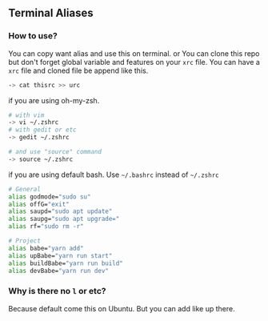 ## Terminal Aliases

### How to use?
You can copy want alias and use this on terminal.
or You can clone this repo but don't forget global variable and features on your ```xrc``` file.
You can have a ```xrc``` file and cloned file be append like this.

```bash
-> cat thisrc >> urc
```


if you are using oh-my-zsh.

```bash
# with vim
-> vi ~/.zshrc
# with gedit or etc
-> gedit ~/.zshrc

# and use "source" command
-> source ~/.zshrc
```

if you are using default bash. Use ```~/.bashrc``` instead of ```~/.zshrc```

```bash
# General
alias godmode="sudo su"
alias offG="exit"
alias saupd="sudo apt update"
alias saupg="sudo apt upgrade="
alias rf="sudo rm -r"

# Project
alias babe="yarn add"
alias upBabe="yarn run start"
alias buildBabe="yarn run build"
alias devBabe="yarn run dev"
```

### Why is there no ```l``` or etc?
Because default come this on Ubuntu. But you can add like up there.
